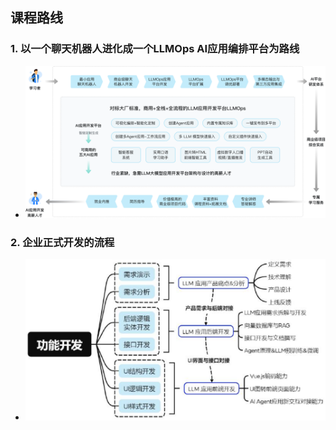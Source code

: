 ## 课程路线 <br>

### 1. 以一个聊天机器人进化成一个LLMOps AI应用编排平台为路线 <br>

- ![alt](image/0-1.png "课程路线-1") <br>

### 2. 企业正式开发的流程 <br>

- ![alt](image/0-2.png "课程路线-2") <br>
